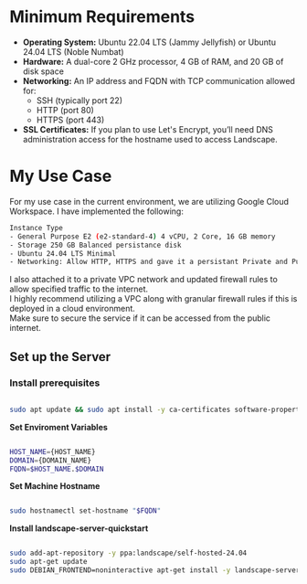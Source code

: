 # Minimum Requirements
- **Operating System:** Ubuntu 22.04 LTS (Jammy Jellyfish) or Ubuntu 24.04 LTS (Noble Numbat)
- **Hardware:** A dual-core 2 GHz processor, 4 GB of RAM, and 20 GB of disk space
- **Networking:** An IP address and FQDN with TCP communication allowed for:
  - SSH (typically port 22)  
  - HTTP (port 80)  
  - HTTPS (port 443)  
- **SSL Certificates:** If you plan to use Let's Encrypt, you’ll need DNS administration access for the hostname used to access Landscape.

# My Use Case
For my use case in the current environment, we are utilizing Google Cloud Workspace. I have implemented the following:

```sh
Instance Type
- General Purpose E2 (e2-standard-4) 4 vCPU, 2 Core, 16 GB memory
- Storage 250 GB Balanced persistance disk
- Ubuntu 24.04 LTS Minimal
- Networking: Allow HTTP, HTTPS and gave it a persistant Private and Public IP
```

I also attached it to a private VPC network and updated firewall rules to allow specified traffic to the internet.  
I highly recommend utilizing a VPC along with granular firewall rules if this is deployed in a cloud environment.  
Make sure to secure the service if it can be accessed from the public internet.  

## Set up the Server

### Install prerequisites

```bash

sudo apt update && sudo apt install -y ca-certificates software-properties-common

```

**Set Enviroment Variables**

```bash

HOST_NAME={HOST_NAME}
DOMAIN={DOMAIN_NAME}
FQDN=$HOST_NAME.$DOMAIN

```
**Set Machine Hostname**

```bash

sudo hostnamectl set-hostname "$FQDN"

```

**Install landscape-server-quickstart**

```bash

sudo add-apt-repository -y ppa:landscape/self-hosted-24.04
sudo apt-get update
sudo DEBIAN_FRONTEND=noninteractive apt-get install -y landscape-server-quickstart

```